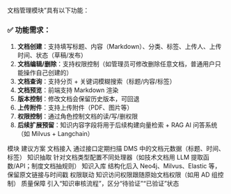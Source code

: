 文档管理模块”具有以下功能：

### ✅ 功能需求：
1. **文档创建**：支持填写标题、内容（Markdown）、分类、标签、上传人、上传时间、状态（草稿/发布）
2. **文档编辑/删除**：支持权限控制（如管理员可修改删除任意文档，普通用户只能操作自己创建的）
3. **文档查询**：支持分页 + 关键词模糊搜索（标题/内容/标签）
4. **文档预览**：前端支持 Markdown 渲染
5. **版本控制**：修改文档会保留历史版本，可回退
6. **上传附件**：支持上传附件（PDF、图片等）
7. **权限控制**：通过角色控制文档的读/写/删权限
8. **后续扩展预留**：知识内容字段将用于后续构建向量检索 + RAG AI 问答系统（如 Milvus + Langchain）


模块	建议方案
文档接入	通过接口定期扫描 DMS 中的文档元数据（标题、时间、标签）
知识抽取	针对文档类型配置不同处理器（如技术文档用 LLM 提取函数/API；制度文档抽规则）
知识入库	结构化后入 Neo4j、Milvus、Elastic 等，保留原文链接与时间戳
权限联动	知识访问权限跟随原始文档权限（如用 AD 组控制）
质量保障	引入“知识审核流程”，区分“待验证”“已验证”状态